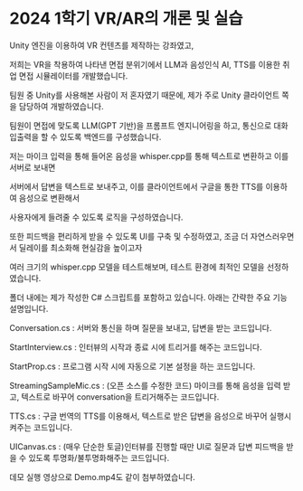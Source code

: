 # 2024 1학기 VR/AR의 개론 및 실습

Unity 엔진을 이용하여 VR 컨텐츠를 제작하는 강좌였고,

저희는 VR을 착용하여 나타낸 면접 분위기에서 LLM과 음성인식 AI, TTS를 이용한 취업 면접 시뮬레이터를 개발했습니다.

팀원 중 Unity를 사용해본 사람이 저 혼자였기 때문에, 제가 주로 Unity 클라이언트 쪽을 담당하여 개발하였습니다.

팀원이 면접에 맞도록 LLM(GPT 기반)을 프롬프트 엔지니어링을 하고, 통신으로 대화 입출력을 할 수 있도록 백엔드를 구성했습니다.

저는 마이크 입력을 통해 들어온 음성을 whisper.cpp를 통해 텍스트로 변환하고 이를 서버로 보내면

서버에서 답변을 텍스트로 보내주고, 이를 클라이언트에서 구글을 통한 TTS를 이용하여 음성으로 변환해서

사용자에게 들려줄 수 있도록 로직을 구성하였습니다.

또한 피드백을 편리하게 받을 수 있도록 UI를 구축 및 수정하였고, 조금 더 자연스러우면서 딜레이를 최소화해 현실감을 높이고자

여러 크기의 whisper.cpp 모델을 테스트해보며, 테스트 환경에 최적인 모델을 선정하였습니다.


폴더 내에는 제가 작성한 C# 스크립트를 포함하고 있습니다. 아래는 간략한 주요 기능 설명입니다.

Conversation.cs : 서버와 통신을 하며 질문을 보내고, 답변을 받는 코드입니다.

StartInterview.cs : 인터뷰의 시작과 종료 시에 트리거를 해주는 코드입니다.

StartProp.cs : 프로그램 시작 시에 자동으로 기본 설정을 하는 코드입니다.

StreamingSampleMic.cs : (오픈 소스를 수정한 코드) 마이크를 통해 음성을 입력 받고, 텍스트로 바꾸어 conversation을 트리거해주는 코드입니다.

TTS.cs : 구글 번역의 TTS를 이용해서, 텍스트로 받은 답변을 음성으로 바꾸어 실행시켜주는 코드입니다.

UICanvas.cs : (매우 단순한 토글)인터뷰를 진행할 때만 UI로 질문과 답변 피드백을 받을 수 있도록 투명화/불투명화해주는 코드입니다.


데모 실행 영상으로 Demo.mp4도 같이 첨부하였습니다.